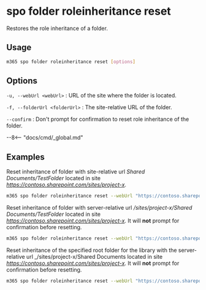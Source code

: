 # spo folder roleinheritance reset

Restores the role inheritance of a folder.

## Usage

```sh
m365 spo folder roleinheritance reset [options]
```

## Options

`-u, --webUrl <webUrl>`
: URL of the site where the folder is located.

`-f, --folderUrl <folderUrl>`
: The site-relative URL of the folder.

`--confirm`
: Don't prompt for confirmation to reset role inheritance of the folder.

--8<-- "docs/cmd/_global.md"

## Examples

Reset inheritance of folder with site-relative url _Shared Documents/TestFolder_ located in site _https://contoso.sharepoint.com/sites/project-x_.

```sh
m365 spo folder roleinheritance reset --webUrl "https://contoso.sharepoint.com/sites/project-x" --folderUrl "Shared Documents/TestFolder"
```

Reset inheritance of folder with server-relative url _/sites/project-x/Shared Documents/TestFolder_ located in site _https://contoso.sharepoint.com/sites/project-x_. It will **not** prompt for confirmation before resetting.

```sh
m365 spo folder roleinheritance reset --webUrl "https://contoso.sharepoint.com/sites/project-x" --folderUrl "/sites/project-x/Shared Documents/TestFolder" --confirm
```

Reset inheritance of the specified root folder for the library with the server-relative url _/sites/project-x/Shared Documents located in site _https://contoso.sharepoint.com/sites/project-x_. It will **not** prompt for confirmation before resetting.

```sh
m365 spo folder roleinheritance reset --webUrl "https://contoso.sharepoint.com/sites/project-x" --folderUrl "/sites/project-x/Shared Documents" --confirm
```
